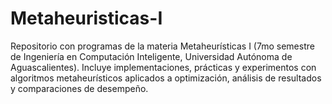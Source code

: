 # Metaheuristicas-I
Repositorio con programas de la materia Metaheurísticas I (7mo semestre de Ingeniería en Computación Inteligente, Universidad Autónoma de Aguascalientes). Incluye implementaciones, prácticas y experimentos con algoritmos metaheurísticos aplicados a optimización, análisis de resultados y comparaciones de desempeño.
